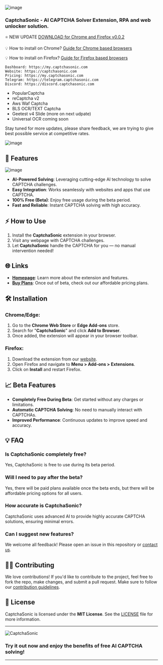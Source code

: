 ![image](https://github.com/user-attachments/assets/d6db3efe-5deb-43b3-be0b-2e74d2c1fc6e)

### CaptchaSonic - AI CAPTCHA Solver Extension, RPA and web unlocker solution.

⭐ NEW UPDATE [DOWNLOAD for Chrome and Firefox v0.0.2](https://github.com/Captcha-Sonic/CaptchaSonic-Extension/releases) 

💡 How to install on Chrome? [Guide for Chrome based browsers](https://github.com/Captcha-Sonic/CaptchaSonic-Extension/blob/main/how_to_Install_Zip_Chrome_Extension_Guide.md)

💡 How to install on Firefox? [Guide for Firefox based browsers](https://github.com/Captcha-Sonic/CaptchaSonic-Extension/blob/main/how_to_Install_Zip_Chrome_Extension_Guide.md#loading-extensions-in-mozilla-firefox)

```
Dashboard: https://my.captchasonic.com
Website: https://captchasonic.com
Pricing: https://my.captchasonic.com
Telegram: https://telegram.captchasonic.com
Discord: https://discord.captchasonic.com
```
- PopularCaptcha
- reCaptcha v2
- Aws Waf Captcha
- BLS OCR/TEXT Captcha
- Geetest v4 Slide (more on next udpate)
- Universal OCR coming soon

Stay tuned for more updates, please share feedback,
we are trying to give best possible service at competitive rates.

![image](https://github.com/user-attachments/assets/98749036-1285-43f5-964b-35c1896f2d88)

## 🚀 Features

![image](https://github.com/user-attachments/assets/aac8c513-f9ae-4b80-a7ac-242e2e03c3bd)

- **AI-Powered Solving**: Leveraging cutting-edge AI technology to solve CAPTCHA challenges.
- **Easy Integration**: Works seamlessly with websites and apps that use CAPTCHA.
- **100% Free (Beta)**: Enjoy free usage during the beta period.
- **Fast and Reliable**: Instant CAPTCHA solving with high accuracy.

## ⚡ How to Use

1. Install the **CaptchaSonic** extension in your browser.
2. Visit any webpage with CAPTCHA challenges.
3. Let **CaptchaSonic** handle the CAPTCHA for you — no manual intervention needed!

## 🌐 Links

- **[Homepage](https://captchasonic.com)**: Learn more about the extension and features.
- **[Buy Plans](https://my.captchasonic.com)**: Once out of beta, check out our affordable pricing plans.

## 🛠 Installation

### Chrome/Edge:

1. Go to the **Chrome Web Store** or **Edge Add-ons** store.
2. Search for "**CaptchaSonic**" and click **Add to Browser**.
3. Once added, the extension will appear in your browser toolbar.

### Firefox:

1. Download the extension from our [website](https://captchasonic.com).
2. Open Firefox and navigate to **Menu > Add-ons > Extensions**.
3. Click on **Install** and restart Firefox.

## 📈 Beta Features

- **Completely Free During Beta**: Get started without any charges or limitations.
- **Automatic CAPTCHA Solving**: No need to manually interact with CAPTCHAs.
- **Improved Performance**: Continuous updates to improve speed and accuracy.

## 💡 FAQ

### Is CaptchaSonic completely free?
Yes, CaptchaSonic is free to use during its beta period.

### Will I need to pay after the beta?
Yes, there will be paid plans available once the beta ends, but there will be affordable pricing options for all users.

### How accurate is CaptchaSonic?
CaptchaSonic uses advanced AI to provide highly accurate CAPTCHA solutions, ensuring minimal errors.

### Can I suggest new features?
We welcome all feedback! Please open an issue in this repository or [contact us](https://captchasonic.com).

## 🧑‍💻 Contributing

We love contributions! If you'd like to contribute to the project, feel free to fork the repo, make changes, and submit a pull request. Make sure to follow our [contribution guidelines](CONTRIBUTING.md).

## 📄 License

CaptchaSonic is licensed under the **MIT License**. See the [LICENSE](LICENSE) file for more information.

---

![CaptchaSonic](https://github.com/user-attachments/assets/d6db3efe-5deb-43b3-be0b-2e74d2c1fc6e)

### Try it out now and enjoy the benefits of free AI CAPTCHA solving!

---

